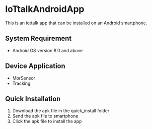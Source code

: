 # IoTtalkAndroidApp
This is an iottalk app that can be installed on an Android smartphone.
## System Requirement
* Android OS version 8.0 and above
## Device Application
* MorSensor
* Tracking
## Quick Installation
1. Download the apk file in the quick_install folder
2. Send the apk file to smartphone
3. Click the apk file to install the app